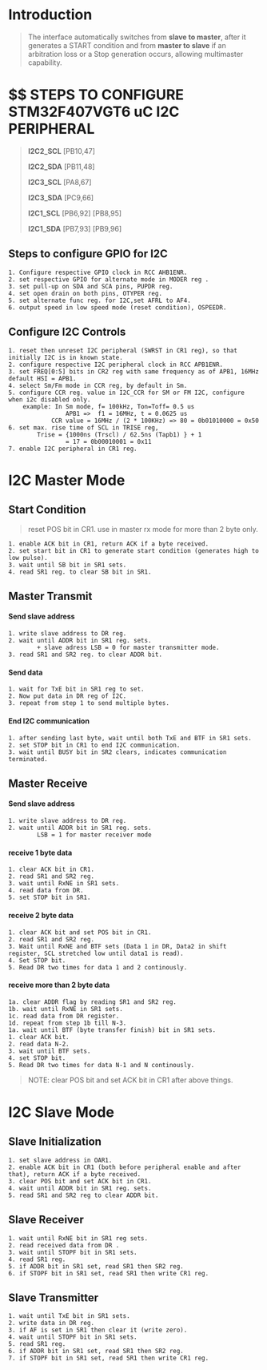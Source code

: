 # Introduction

> The interface automatically switches from **slave to master**, after it generates a START condition and from **master to slave** if an arbitration loss or a Stop generation occurs, allowing multimaster capability.



# $$ STEPS TO CONFIGURE STM32F407VGT6 uC I2C PERIPHERAL 

> **I2C2_SCL** [PB10,47]
>
> **I2C2_SDA** [PB11,48]
>
> **I2C3_SCL** [PA8,67]
>
> **I2C3_SDA** [PC9,66]
>
> **I2C1_SCL** [PB6,92] [PB8,95]
>
> **I2C1_SDA** [PB7,93] [PB9,96]



## Steps to configure GPIO for I2C

	1. Configure respective GPIO clock in RCC AHB1ENR.
	2. set respective GPIO for alternate mode in MODER reg .
	3. set pull-up on SDA and SCA pins, PUPDR reg.
	4. set open drain on both pins, OTYPER reg.
	5. set alternate func reg. for I2C,set AFRL to AF4.
	6. output speed in low speed mode (reset condition), OSPEEDR.

	
## Configure I2C Controls

	1. reset then unreset I2C peripheral (SWRST in CR1 reg), so that initially I2C is in known state.
	2. configure respective I2C peripheral clock in RCC APB1ENR.
	3. set FREQ[0:5] bits in CR2 reg with same frequency as of APB1, 16MHz default HSI = APB1.
	4. select Sm/Fm mode in CCR reg, by default in Sm.
	5. configure CCR reg. value in I2C_CCR for SM or FM I2C, configure when i2c disabled only.
		example: In Sm mode, f= 100kHz, Ton=Toff= 0.5 us
					APB1 =>  f1 = 16MHz, t = 0.0625 us
				CCR value = 16MHz / (2 * 100KHz) => 80 = 0b01010000 = 0x50
	6. set max. rise time of SCL in TRISE reg, 
			Trise = {1000ns (Trscl) / 62.5ns (Tapb1) } + 1
					= 17 = 0b00010001 = 0x11
	7. enable I2C peripheral in CR1 reg.
	


# I2C Master Mode

## Start Condition

> reset POS bit in CR1. use in master rx mode for more than 2 byte only.

	1. enable ACK bit in CR1, return ACK if a byte received.
	2. set start bit in CR1 to generate start condition (generates high to low pulse).
	3. wait until SB bit in SR1 sets.
	4. read SR1 reg. to clear SB bit in SR1.



## Master Transmit

#### Send slave address

	1. write slave address to DR reg.
	2. wait until ADDR bit in SR1 reg. sets.
			+ slave adress LSB = 0 for master transmitter mode.
	3. read SR1 and SR2 reg. to clear ADDR bit.


#### Send data

	1. wait for TxE bit in SR1 reg to set.
	2. Now put data in DR reg of I2C.
	3. repeat from step 1 to send multiple bytes.


#### End I2C communication

	1. after sending last byte, wait until both TxE and BTF in SR1 sets.
	2. set STOP bit in CR1 to end I2C communication.
	3. wait until BUSY bit in SR2 clears, indicates communication terminated.



## Master Receive

#### Send slave address

	1. write slave address to DR reg.
	2. wait until ADDR bit in SR1 reg. sets.
			LSB = 1 for master receiver mode
		

#### receive 1 byte data

	1. clear ACK bit in CR1.
	2. read SR1 and SR2 reg.
	3. wait until RxNE in SR1 sets.
	4. read data from DR.
	5. set STOP bit in SR1.


#### receive 2 byte data

	1. clear ACK bit and set POS bit in CR1.
	2. read SR1 and SR2 reg.
	3. Wait until RxNE and BTF sets (Data 1 in DR, Data2 in shift register, SCL stretched low until data1 is read).
	4. Set STOP bit.
	5. Read DR two times for data 1 and 2 continously.


#### receive more than 2 byte data

	1a. clear ADDR flag by reading SR1 and SR2 reg.
	1b. wait until RxNE in SR1 sets.
	1c. read data from DR register.
	1d. repeat from step 1b till N-3.
	1a. wait until BTF (byte transfer finish) bit in SR1 sets.
	1. clear ACK bit.
	2. read data N-2.
	3. wait until BTF sets.
	4. set STOP bit.
	5. Read DR two times for data N-1 and N continously.
 
> NOTE: clear POS bit and set ACK bit in CR1 after above things.


# I2C Slave Mode

## Slave Initialization

	1. set slave address in OAR1.
	2. enable ACK bit in CR1 (both before peripheral enable and after that), return ACK if a byte received.
	3. clear POS bit and set ACK bit in CR1.
	4. wait until ADDR bit in SR1 reg. sets.
	5. read SR1 and SR2 reg to clear ADDR bit.

## Slave Receiver
	1. wait until RxNE bit in SR1 reg sets.
	2. read received data from DR .
	3. wait until STOPF bit in SR1 sets.
	4. read SR1 reg.
	5. if ADDR bit in SR1 set, read SR1 then SR2 reg.
	6. if STOPF bit in SR1 set, read SR1 then write CR1 reg.

## Slave Transmitter
	1. wait until TxE bit in SR1 sets.
	2. write data in DR reg.
	3. if AF is set in SR1 then clear it (write zero).
	4. wait until STOPF bit in SR1 sets.
	5. read SR1 reg.
	6. if ADDR bit in SR1 set, read SR1 then SR2 reg.
	7. if STOPF bit in SR1 set, read SR1 then write CR1 reg.



